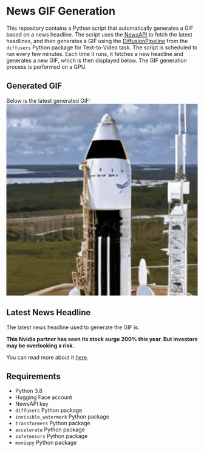 # News GIF Generation
This repository contains a Python script that automatically generates a GIF based on a news headline. The script uses the [NewsAPI](https://newsapi.org/) to fetch the latest headlines, and then generates a GIF using the [DiffusionPipeline](https://github.com/huggingface/diffusers) from the `diffusers` Python package for Text-to-Video task.
The script is scheduled to run every few minutes. Each time it runs, it fetches a new headline and generates a new GIF, which is then displayed below. The GIF generation process is performed on a GPU.

## Generated GIF
Below is the latest generated GIF:
![Generated GIF](output.gif?raw=true&v=1698991820)

## Latest News Headline
The latest news headline used to generate the GIF is:

**This Nvidia partner has seen its stock surge 200% this year. But investors may be overlooking a risk.**

You can read more about it [here](https://www.marketwatch.com/story/this-nvidia-partner-has-seen-its-stock-surge-200-this-year-but-investors-may-be-overlooking-a-risk-75f0d9b0).

## Requirements
- Python 3.8
- Hugging Face account
- NewsAPI key
- `diffusers` Python package
- `invisible_watermark` Python package
- `transformers` Python package
- `accelerate` Python package
- `safetensors` Python package
- `moviepy` Python package
